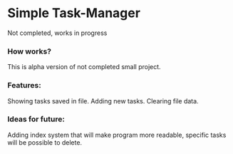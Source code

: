# Simple Task-Manager
  Not completed, works in progress 

### How works?
  This is alpha version of not completed small project.

### Features:
  Showing tasks saved in file.
  Adding new tasks.
  Clearing file data.

### Ideas for future:
  Adding index system that will make program more readable, specific tasks will be possible to delete.
